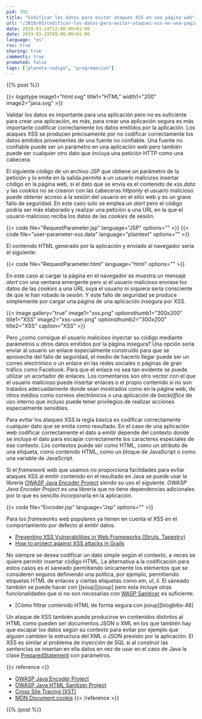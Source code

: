 ```yaml
---
pid: 392
title: "Codificar los datos para evitar ataques XSS en una página web"
url: "/2019/03/codificar-los-datos-para-evitar-ataques-xss-en-una-pagina-web/"
date: 2019-03-24T12:00:00+01:00
date: 2019-03-29T09:00:00+01:00
language: "es"
rss: true
sharing: true
comments: true
promoted: false
tags: ["planeta-codigo", "programacion"]
---
```


{{% post %}}

{{< logotype image1="html.svg" title1="HTML" width1="200" image2="java.svg" >}}

Validar los datos es importante para una aplicación pero no es suficiente para crear una aplicación, es más, para crear una aplicación segura es más importante codificar correctamente los datos emitidos por la aplicación. Los ataques XSS se producen precisamente por no codificar correctamente los datos emitidos provenientes de una fuente no confiable. Una fuente no confiable puede ser un parámetro en una aplicación web pero también puede ser cualquier otro dato que incluya una petición HTTP como una cabecera.

El siguiente código de un archivo JSP que obtiene un parámetro de la petición y lo emite en la salida permite a un usuario malicioso insertar código en la página web, si el dato que se envía es el contenido de _xss.data_ y las _cookies_ no se crearon con las cabeceras _httponly_ el usuario malicioso puede obtener acceso a la sesión del usuario en el sitio web y es un grave fallo de seguridad. En este caso solo se emplea un _alert_ pero el código podría ser más elaborado y realizar una petición a una URL en la que el usuario malicioso reciba los datos de las _cookies_ de sesión.

{{< code file="RequestParameter.jsp" language="JSP" options="" >}}
{{< code file="user-parameter-xss.data" language="plaintext" options="" >}}

El contenido HTML generado por la aplicación y enviado al navegador sería el siguiente:

{{< code file="RequestParameter.html" language="html" options="" >}}

En este caso al cargar la página en el navegador se muestra un mensaje _alert_ con una ventana emergente pero si el usuario malicioso enviase los datos de las _cookies_ a una URL suya el usuario ni siquiera sería consciente de que le han robado la sesión. Y este fallo de seguridad se produce simplemente por cargar una página de una aplicación insegura por XSS.

{{< image
    gallery="true"
    image1="xss.png" optionsthumb1="300x200" title1="XSS"
    image2="xss-user.png" optionsthumb2="300x200" title2="XSS"
    caption="XSS" >}}

Pero ¿como consigue el usuario malicioso inyectar su código mediante parámetros u otros datos emitidos por la página insegura? Una opción sería enviar al usuario un enlace especialmente construido para que se aproveche del fallo de seguridad, el medio de hacerlo llegar puede ser un correo electrónico o un enlace en las redes sociales o páginas de gran tráfico como Facebook. Para que el enlace no sea tan evidente se puede utilizar un acortador de enlaces. Los comentarios son otro vector con el que el usuario malicioso puede insertar enlaces o el propio contenido si no son tratados adecuadamente donde sean mostrados como en la página web, de otros médios como correos electrónicos o una aplicación de _backoffice_ de uso interno que incluso puede tener privilegios de realizar acciones especialmente sensibles.

Para evitar los ataques XSS la regla básica es codificar correctamente cualquier dato que se emita como resultado. En el caso de una aplicación web codificar correctamente el dato a emitir depende del contexto donde se incluya el dato para escapar correctamente los caracteres especiales de ese contexto. Los contextos puede ser como HTML, como un atributo de una etiqueta, como contenido HTML, como un bloque de JavaScript o como una variable de JavaScript.

Si el _framework_ web que usamos no proporciona facilidades para evitar ataques XSS al emitir contenido en el resultado en Java se puede usar la librería [OWASP Java Encoder Project](https://www.owasp.org/index.php/OWASP_Java_Encoder_Project) siendo su uso el siguiente. _OWASP Java Encoder Project_ es una librería que no tiene dependencias adicionales por lo que es sencillo incorporarla  en la aplicación.

{{< code file="Encoder.jsp" language="Jsp" options="" >}}

Para los _frameworks_ web populares ya tienen en cuenta el XSS en el comportamiento por defecto al emitir datos.

* [Preventing XSS Vulnerabilities in Web Frameworks (Struts, Tapestry)](https://www.dontpanicblog.co.uk/2012/03/12/xss-vulnerabilities-in-web-frameworks-2/)
* [How to protect against XSS attacks in Grails](https://stackoverflow.com/questions/15144905/how-to-protect-against-xss-attacks-in-grails-app)

No siempre se desea codificar un dato simple según el contexto, a veces se quiere permitir insertar código HTML. La alternativa a la codificación para estos casos es el saneado permitiendo únicamente los elementos que se consideren seguros definiendo una política, por ejemplo, permitiendo etiquetas HTML de enlaces y ciertas etiquetas como _em_, _ul_, _li_. El saneado también se puede hacer con [jsoup][jsoup] pero esta incluye otras funcionalidades que si no son necesarias con [WASP Saniticer](https://www.owasp.org/index.php/OWASP_Java_HTML_Sanitizer_Project) es suficiente.

* [Cómo filtrar contenido HTML de forma segura con jsoup][blogbitix-48]

Un ataque de XSS también puede producirse en contenidos distintos al HTML como pueden ser documentos JSON o XML en los que también hay que escapar los datos según su contexto para evitar por ejemplo que alguien cambien la estructura del XML o JSON previsto por la aplicación. El XSS es similar al problema de inyección de SQL si al construir las sentencias se insertan en ella datos en vez de usar en el caso de Java la clase [PreparedStatement](https://docs.oracle.com/en/java/javase/11/docs/api/java.sql/java/sql/PreparedStatement.html) con parámetros. 

{{< reference >}}
* [OWASP Java Encoder Project](https://www.owasp.org/index.php/OWASP_Java_Encoder_Project)
* [OWASP Java HTML Sanitizer Project](https://www.owasp.org/index.php/OWASP_Java_HTML_Sanitizer_Project)
* [Cross Site Tracing (XST)](https://www.owasp.org/index.php/Cross_Site_Tracing)
* [MDN Document.cookie](https://developer.mozilla.org/en-US/docs/Web/API/Document/cookie)
{{< /reference >}}

{{% /post %}}
